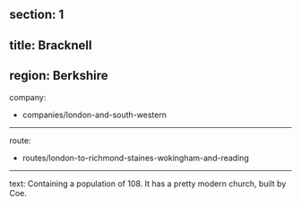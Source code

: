 section: 1
----
title: Bracknell
----
region: Berkshire
----
company:
- companies/london-and-south-western
----
route:
- routes/london-to-richmond-staines-wokingham-and-reading
----
text: Containing a population of 108. It has a pretty modern church, built by Coe.
